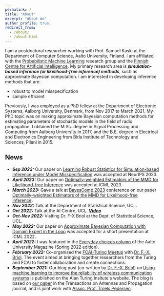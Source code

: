 ```yaml
---
permalink: /
title: "About"
excerpt: "About me"
author_profile: true
redirect_from: 
  - /about/
  - /about.html
---
```


I am a postdoctoral researcher working with Prof. Samuel Kaski at the Department of Computer Science, Aalto University, Finland. I am affiliated with the [Probabilistic Machine Learning](https://research.cs.aalto.fi/pml/) research group and the [Finnish Centre for Artificial Intelligence](https://fcai.fi/). My primary research area is ***simulation-based inference (or likelihood-free inference) methods***, such as approximate Bayesian computation. I am interested in developing inference methods that are:
* robust to model misspecification
* sample efficient

Previously, I was employed as a PhD fellow at the Department of Electronic Systems, Aalborg University, Denmark, from Nov 2017 to March 2021. My PhD topic was on making approximate Bayesian computation methods for estimating parameters of stochastic models in the field of radio propagation. I obtained the M.Sc. degree in Signal Processing and Computing from Aalborg University in 2017, and the B.E. degree in Electrical and Electronics Engineering from Birla Institute of Technology and Sciences, Pilani in 2015.

## News
* ***Sep 2023:*** Our paper on [Learning Robust Statistics for Simulation-based Inference under Model Misspecification](https://arxiv.org/abs/2305.15871) was accepted at NeurIPS 2023.
* ***April 2023:*** Our paper on [Optimally-weighted Estimators of the MMD for Likelihood-free Inference](https://arxiv.org/abs/2301.11674) was accepted at ICML 2023. 
* ***March 2023:*** Gave a talk at [BayesComp 2023](https://bayescomp2023.com/) conference on our paper [Optimally-weighted Estimators of the MMD for Likelihood-free Inference](https://arxiv.org/abs/2301.11674).
* ***Nov 2022:*** Talk at the Department of Statistical Science, UCL.
* ***Oct 2022:*** Talk at the AI Centre, UCL. [***Video***](https://www.youtube.com/watch?v=Gx18PH0kiY8&t=2s&ab_channel=UCLCentreforArtificialIntelligence)
* ***Oct-Nov 2022:*** Visiting Dr. F-X Briol at the Dept. of Statistical Science, UCL.
* ***May 2022:*** Our paper on [Approximate Bayesian Computation with Domain Expert in the Loop](https://arxiv.org/abs/2201.12090) was accepted for a short presentation at ICML 2022. 
* ***April 2022:*** I was featured in the [Everyday choices column](https://www.aalto.fi/en/news/everyday-choices-ayush-bharti-can-ai-fix-a-dropped-wi-fi-connection) of the Aalto University Magazine (Spring 2022 edition).
* ***February 2022:*** Co-organised the [FCAI-Turing Meetup](https://fcai.fi/calendar/2022/2/23/turing-fcai-meetup) with [Dr. F.-X. Briol](https://fxbriol.github.io/). The event aimed at bringing together researchers from the Turing and FCAI to foster collaboration and create connections.
* ***September 2021:*** Our blog post (co-written by [Dr. F.-X. Briol](https://fxbriol.github.io/)) on [Using machine learning to improve the reliability of wireless communication systems](https://www.turing.ac.uk/blog/using-machine-learning-improve-reliability-wireless-communication-systems) is published on the Alan Turing Insitute's website. The blog is based on [our paper](https://ieeexplore.ieee.org/document/9445690) in the Transactions on Antennas and Propagation journal, and is joint work with [Assoc. Prof. Troels Pedersen](https://vbn.aau.dk/en/persons/106895).



